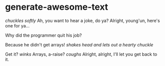 # generate-awesome-text

*chuckles softly* Ah, you want to hear a joke, do ya? Alright, young'un, here's one for ya...

 Why did the programmer quit his job?

Because he didn't get arrays!  *shakes head and lets out a hearty chuckle*

 Get it? *winks* Arrays, a-raise? *coughs*  Alright, alright, I'll let you get back to it.
